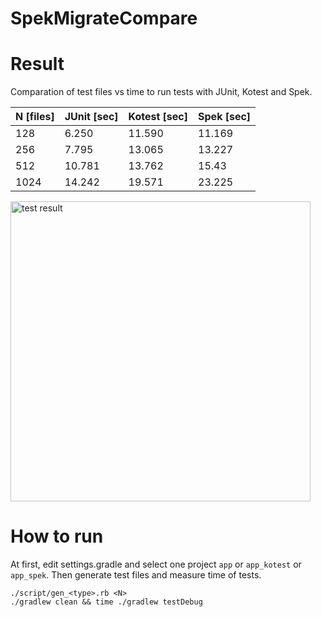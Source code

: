 # SpekMigrateCompare

# Result

Comparation of test files vs time to run tests with JUnit, Kotest and Spek.

| N [files] | JUnit [sec] | Kotest [sec] | Spek [sec] |
|-----------|-------------|--------------|------------|
| 128       | 6.250       | 11.590       | 11.169     |
| 256       | 7.795       | 13.065       | 13.227     |
| 512       | 10.781      | 13.762       | 15.43      |
| 1024      | 14.242      | 19.571       | 23.225     |


<img src="https://user-images.githubusercontent.com/522828/223314267-3832dcac-3fb8-4ab2-af4f-97f8b9d1b6e0.png" alt="test result" width="480" />


# How to run

At first, edit settings.gradle and select one project `app` or `app_kotest` or `app_spek`.
Then generate test files and measure time of tests.

```shell
./script/gen_<type>.rb <N>
./gradlew clean && time ./gradlew testDebug
```
